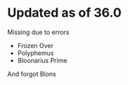 # Updated as of 36.0

Missing due to errors
- Frozen Over
- Polyphemus
- Bloonarius Prime

And forgot Blons
